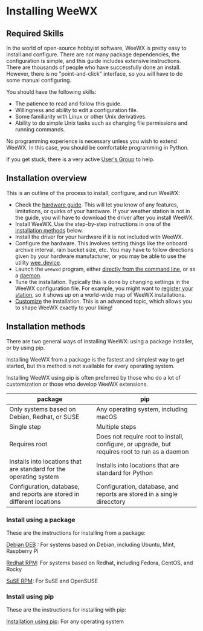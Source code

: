 # Installing WeeWX

## Required Skills

In the world of open-source hobbyist software, WeeWX is pretty easy to install and configure. There are not many package dependencies, the configuration is simple, and this guide includes extensive instructions. There are thousands of people who have successfully done an install. However, there is no "point-and-click" interface, so you will have to do some manual configuring.

You should have the following skills:

* The patience to read and follow this guide.
* Willingness and ability to edit a configuration file.
* Some familiarity with Linux or other Unix derivatives.
* Ability to do simple Unix tasks such as changing file permissions and running commands.

No programming experience is necessary unless you wish to extend WeeWX. In
this case, you should be comfortable programming in Python.

If you get stuck, there is a very active [User's Group](https://groups.google.com/g/weewx-user) to help.


## Installation overview

This is an outline of the process to install, configure, and run WeeWX:

* Check the [hardware guide](../../hardware/drivers).  This will let you know of any features, limitations, or quirks of your hardware. If your weather station is not in the guide, you will have to download the driver after you install WeeWX.
* Install WeeWX. Use the step-by-step instructions in one of the [installation methods](#installation-methods) below.
* Install the driver for your hardware if it is not included with WeeWX.
* Configure the hardware. This involves setting things like the onboard archive interval, rain bucket size, etc. You may have to follow directions given by your hardware manufacturer, or you may be able to use the utility [wee_device](../../utilities/wee_device).
* Launch the `weewxd` program, either [directly from the command line](../running-weewx/#running-directly), or as a [daemon](../running-weewx/#running-as-a-daemon).
* Tune the installation. Typically this is done by changing settings in the WeeWX configuration file. For example, you might want to [register your station](../weewx-config-file/stdrestful-config/#stationregistry), so it shows up on a world-wide map of WeeWX installations.
* [Customize](../../custom/) the installation. This is an advanced topic, which allows you to shape WeeWX exactly to your liking!


## Installation methods

There are two general ways of installing WeeWX: using a package installer,
or by using pip.

Installing WeeWX from a package is the fastest and simplest way to get started,
but this method is not available for every operating system.

Installing WeeWX using pip is often preferred by those who do a lot of
customization or those who develop WeeWX extensions.

| package | pip |
|---|---|
| Only systems based on Debian, Redhat, or SUSE | Any operating system, including macOS |
| Single step | Multiple steps |
| Requires root | Does not require root to install, configure, or upgrade, but requires root to run as a daemon |
| Installs into locations that are standard for the operating system | Installs into locations that are standard for Python |
| Configuration, database, and reports are stored in different locations | Configuration, database, and reports are stored in a single direcctory |

### Install using a package

These are the instructions for installing from a package:

[Debian DEB](../../quickstarts/debian) : For systems based on Debian, including Ubuntu, Mint, Raspberry Pi

[Redhat RPM](../../quickstarts/redhat): For systems based on Redhat, including Fedora, CentOS, and Rocky

[SuSE RPM](../../quickstarts/suse): For SuSE and OpenSUSE

### Install using pip

These are the instructions for installing with pip:

[Installation using pip](../../quickstarts/pip): For any operating system
